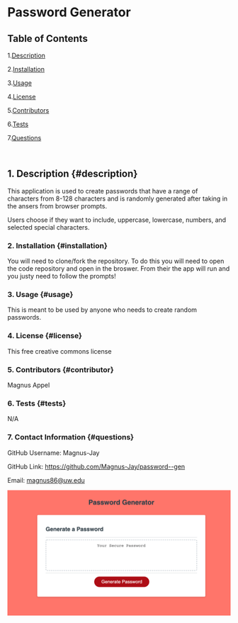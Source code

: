 # Password Generator

## Table of Contents

1.[Description](#description)

2.[Installation](#installation)

3.[Usage](#usage)

4.[License](#license)

5.[Contributors](#contributor)

6.[Tests](#tests)

7.[Questions](#questions)

<br>


## 1. Description {#description}
This application is used to create passwords that have a range of characters from 8-128 characters and is randomly generated after taking in the ansers from browser prompts.

Users choose if they want to include, uppercase, lowercase, numbers, and selected special characters.


### 2. Installation {#installation}
You will need to clone/fork the repository. To do this you will need to open the code repository and open in the broswer. From their the app will run and you justy need to follow the prompts!

### 3. Usage {#usage}
This is meant to be used by anyone who needs to create random passwords.



### 4. License {#license}
This free creative commons license



### 5. Contributors {#contributor}
Magnus Appel



### 6. Tests {#tests}
N/A


### 7. Contact Information {#questions}

GitHub Username: Magnus-Jay

GitHub Link: https://github.com/Magnus-Jay/password--gen

Email: magnus86@uw.edu

![](images/passGen.png)
